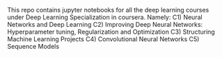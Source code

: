 This repo contains jupyter notebooks for all the deep learning courses under Deep Learning Specialization in coursera. Namely:
C1) Neural Networks and Deep Learning
C2) Improving Deep Neural Networks: Hyperparameter tuning, Regularization and Optimization
C3) Structuring Machine Learning Projects
C4) Convolutional Neural Networks
C5) Sequence Models
